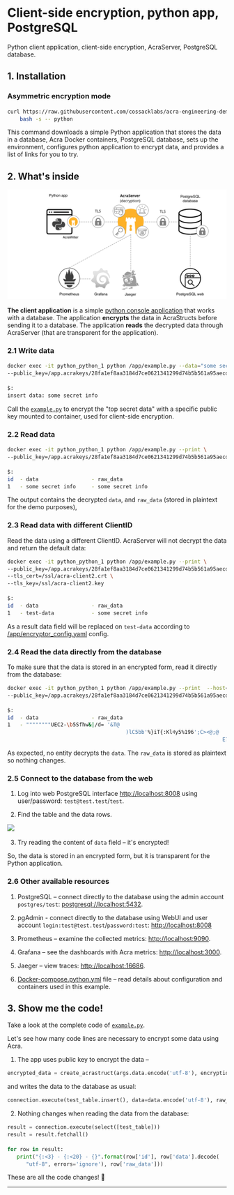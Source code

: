# Client-side encryption, python app, PostgreSQL

Python client application, client-side encryption, AcraServer, PostgreSQL database.

## 1. Installation

### Asymmetric encryption mode

```bash
curl https://raw.githubusercontent.com/cossacklabs/acra-engineering-demo/master/run.sh | \
    bash -s -- python
```

This command downloads a simple Python application that stores the data in a database, Acra Docker containers, PostgreSQL database, sets up the environment, configures python application to encrypt data, and provides a list of links for you to try.

## 2. What's inside

<p align="center"><img src="../_pics/eng_demo_python-no-ac.png" alt="Protecting simple python application: Acra architecture" width="560"></p>

**The client application** is a simple [python console application](https://github.com/cossacklabs/acra/tree/master/examples/python) that works with a database. The application **encrypts** the data in AcraStructs before sending it to a database. The application **reads** the decrypted data through AcraServer (that are transparent for the application).

### 2.1 Write data

```bash
docker exec -it python_python_1 python /app/example.py --data="some secret info" \
--public_key=/app.acrakeys/28fa1ef8aa3184d7ce0621341299d74b5b561a95aecdee3b46b847d63495f800d276cdd1233f5950efb348113f2892ceef4b354abed383d8afc026901854ca28_storage.pub

$:
insert data: some secret info
```

Call the [`example.py`](https://github.com/cossacklabs/acra/blob/master/examples/python/example.py) to encrypt the "top secret data" with a specific public key mounted to container, used for client-side encryption.

### 2.2 Read data

```bash
docker exec -it python_python_1 python /app/example.py --print \
--public_key=/app.acrakeys/28fa1ef8aa3184d7ce0621341299d74b5b561a95aecdee3b46b847d63495f800d276cdd1233f5950efb348113f2892ceef4b354abed383d8afc026901854ca28_storage.pub

$:
id  - data                 - raw_data
1   - some secret info     - some secret info
```

The output contains the decrypted `data`, and `raw_data` (stored in plaintext for the demo purposes),

### 2.3 Read data with different ClientID

Read the data using a different ClientID. AcraServer will not decrypt the data and return the default data:

```bash
docker exec -it python_python_1 python /app/example.py --print \
--public_key=/app.acrakeys/28fa1ef8aa3184d7ce0621341299d74b5b561a95aecdee3b46b847d63495f800d276cdd1233f5950efb348113f2892ceef4b354abed383d8afc026901854ca28_storage.pub \
--tls_cert=/ssl/acra-client2.crt \
--tls_key=/ssl/acra-client2.key

$:
id  - data                 - raw_data
1   - test-data            - some secret info
```

As a result data field will be replaced on `test-data` according to [/app/encryptor_config.yaml](https://github.com/cossacklabs/acra/blob/master/examples/python/encryptor_config.yaml#L53) config.

### 2.4 Read the data directly from the database

To make sure that the data is stored in an encrypted form, read it directly from the database:

```bash
docker exec -it python_python_1 python /app/example.py --print  --host=postgresql --port=5432 \
--public_key=/app.acrakeys/28fa1ef8aa3184d7ce0621341299d74b5b561a95aecdee3b46b847d63495f800d276cdd1233f5950efb348113f2892ceef4b354abed383d8afc026901854ca28_storage.pub

$:
id  - data                 - raw_data
1   - """"""""UEC2-\b5Sfhw֝&|/d= '&T@
                                      )lC5bb'%}iT{:Klꈾy5%196';C><@;@
                                                                     E?}ZD՝<e0M|ɺ]+k\݂<J - top secret data
```

As expected, no entity decrypts the `data`. The `raw_data` is stored as plaintext so nothing changes.

### 2.5 Connect to the database from the web

1. Log into web PostgreSQL interface [http://localhost:8008](http://localhost:8008) using user/password: `test@test.test`/`test`.

2. Find the table and the data rows.

<img src="../_pics/db_web_python.png" width="700">

3. Try reading the content of `data` field – it's encrypted!

So, the data is stored in an encrypted form, but it is transparent for the Python application.

### 2.6 Other available resources

1. PostgreSQL – connect directly to the database using the admin account `postgres/test`: [postgresql://localhost:5432](postgresql://localhost:5432).

2. pgAdmin - connect directly to the database using WebUI and user account `login:test@test.test`/`password:test`: [http://localhost:8008](http://localhost:8008)

3. Prometheus –  examine the collected metrics: [http://localhost:9090](http://localhost:9090).

4. Grafana – see the dashboards with Acra metrics: [http://localhost:3000](http://localhost:3000).

5. Jaeger – view traces: [http://localhost:16686](http://localhost:16686).

6. [Docker-compose.python.yml](https://github.com/cossacklabs/acra-engineering-demo/blob/master/python/docker-compose.python.yml) file – read details about configuration and containers used in this example.

## 3. Show me the code!

Take a look at the complete code of [`example.py`](https://github.com/cossacklabs/acra/blob/master/examples/python/example.py).

Let's see how many code lines are necessary to encrypt some data using Acra.

1. The app uses public key to encrypt the data –

```python
encrypted_data = create_acrastruct(args.data.encode('utf-8'), encryption_key)
```

and writes the data to the database as usual:

```python
connection.execute(test_table.insert(), data=data.encode('utf-8'), raw_data=data)
```

2. Nothing changes when reading the data from the database:

```python
result = connection.execute(select([test_table]))
result = result.fetchall()

for row in result:
   print("{:<3} - {:<20} - {}".format(row['id'], row['data'].decode(
      "utf-8", errors='ignore'), row['raw_data']))
```

These are all the code changes! 🎉

---

